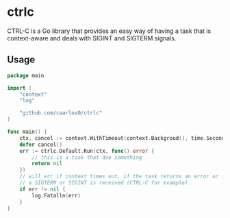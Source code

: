 # ctrlc

CTRL-C is a Go library that provides an easy way of having a task that
is context-aware and deals with SIGINT and SIGTERM signals.

## Usage

```go
package main

import (
    "context"
    "log"

    "github.com/caarlos0/ctrlc"
)

func main() {
    ctx, cancel := context.WithTimeout(context.Backgroud(), time.Second)
    defer cancel()
    err := ctrlc.Default.Run(ctx, func() error {
        // this is a task that doe something
        return nil
    })
    // will err if context times out, if the task returns an error or if
    // a SIGTERM or SIGINT is received (CTRL-C for example).
    if err != nil {
        log.Fatalln(err)
    }
}
```

